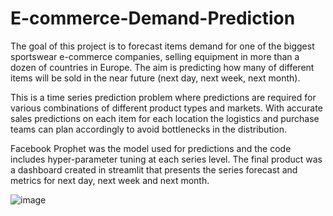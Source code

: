 # E-commerce-Demand-Prediction

The goal of this project is to forecast items demand for one of the biggest sportswear e-commerce companies, selling equipment in more than a dozen of countries in Europe. The aim is predicting how many of different items will be sold in the near future (next day, next week, next month). 

This is a time series prediction problem where predictions are required for various combinations of different product types and markets. With accurate sales predictions on each item for each location the logistics and purchase teams can plan accordingly to avoid bottlenecks in the distribution.

Facebook Prophet was the model used for predictions and the code includes hyper-parameter tuning at each series level. The final product was a dashboard created in streamlit that presents the series forecast and metrics for next day, next week and next month.

![image](https://user-images.githubusercontent.com/91223907/151996039-1484cbc7-fc7d-49d8-9813-8c81fcc4fe43.png)

